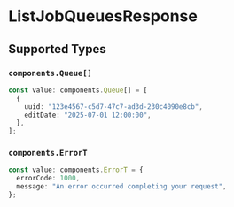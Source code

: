 # ListJobQueuesResponse


## Supported Types

### `components.Queue[]`

```typescript
const value: components.Queue[] = [
  {
    uuid: "123e4567-c5d7-47c7-ad3d-230c4090e8cb",
    editDate: "2025-07-01 12:00:00",
  },
];
```

### `components.ErrorT`

```typescript
const value: components.ErrorT = {
  errorCode: 1000,
  message: "An error occurred completing your request",
};
```

